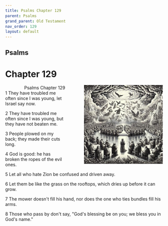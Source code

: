 ```yaml
---
title: Psalms Chapter 129
parent: Psalms
grand_parent: Old Testament
nav_order: 129
layout: default
---
```


## Psalms

# Chapter 129

<div style="clear: both; text-align: right;">
    <div style="max-width: 50%; height: auto; float: right; margin: 0 0 10px 10px; padding-left: 10%;">
        <img src="/assets/Image/Psalms/500/129.jpg" alt="Psalms Chapter 129" class="chapter-image">
    </div>
    <figcaption style="font-size: 14px; text-align: right;">Psalms Chapter 129</figcaption>
</div>
1 They have troubled me often since I was young, let Israel say now.

2 They have troubled me often since I was young, but they have not beaten me.

3 People plowed on my back; they made their cuts long.

4 God is good: he has broken the ropes of the evil ones.

5 Let all who hate Zion be confused and driven away.

6 Let them be like the grass on the rooftops, which dries up before it can grow.

7 The mower doesn't fill his hand, nor does the one who ties bundles fill his arms.

8 Those who pass by don't say, "God's blessing be on you; we bless you in God's name."



